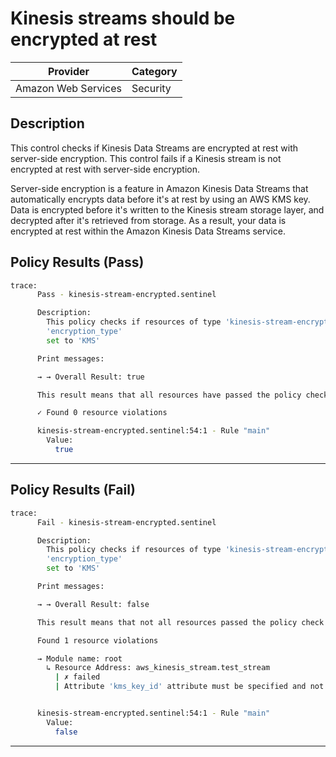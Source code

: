 # Kinesis streams should be encrypted at rest

| Provider            | Category |
|---------------------|----------|
| Amazon Web Services | Security |

## Description

This control checks if Kinesis Data Streams are encrypted at rest with server-side encryption. This control fails if a Kinesis stream is not encrypted at rest with server-side encryption.

Server-side encryption is a feature in Amazon Kinesis Data Streams that automatically encrypts data before it's at rest by using an AWS KMS key. Data is encrypted before it's written to the Kinesis stream storage layer, and decrypted after it's retrieved from storage. As a result, your data is encrypted at rest within the Amazon Kinesis Data Streams service.

## Policy Results (Pass)
```bash
trace:
      Pass - kinesis-stream-encrypted.sentinel

      Description:
        This policy checks if resources of type 'kinesis-stream-encrypted' have the
        'encryption_type'
        set to 'KMS'

      Print messages:

      → → Overall Result: true

      This result means that all resources have passed the policy check for the policy kinesis-stream-encrypted.

      ✓ Found 0 resource violations

      kinesis-stream-encrypted.sentinel:54:1 - Rule "main"
        Value:
          true
```

---

## Policy Results (Fail)
```bash
trace:
      Fail - kinesis-stream-encrypted.sentinel

      Description:
        This policy checks if resources of type 'kinesis-stream-encrypted' have the
        'encryption_type'
        set to 'KMS'

      Print messages:

      → → Overall Result: false

      This result means that not all resources passed the policy check and the protected behavior is not allowed for the policy kinesis-stream-encrypted.

      Found 1 resource violations

      → Module name: root
        ↳ Resource Address: aws_kinesis_stream.test_stream
          | ✗ failed
          | Attribute 'kms_key_id' attribute must be specified and not empty, and 'encryption_type' must be set to 'KMS' for the AWS Kinesis Stream. Refer to https://docs.aws.amazon.com/securityhub/latest/userguide/kinesis-controls.html#kinesis-1 for more details.


      kinesis-stream-encrypted.sentinel:54:1 - Rule "main"
        Value:
          false
```

---